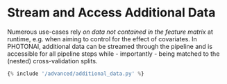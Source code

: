 # Stream and Access Additional Data
Numerous use-cases rely _on data not contained in the feature matrix_ at runtime, e.g. when aiming to control for the 
effect of covariates. In PHOTONAI, additional data can be streamed through the pipeline and is accessible for 
all pipeline steps while - importantly - being matched to the (nested) cross-validation splits.

```python
{% include '/advanced/additional_data.py' %}
```